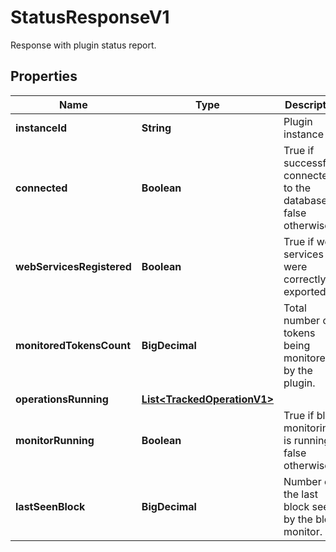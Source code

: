 

# StatusResponseV1

Response with plugin status report.

## Properties

| Name | Type | Description | Notes |
|------------ | ------------- | ------------- | -------------|
|**instanceId** | **String** | Plugin instance id. |  |
|**connected** | **Boolean** | True if successfully connected to the database, false otherwise. |  |
|**webServicesRegistered** | **Boolean** | True if web services were correctly exported. |  |
|**monitoredTokensCount** | **BigDecimal** | Total number of tokens being monitored by the plugin. |  |
|**operationsRunning** | [**List&lt;TrackedOperationV1&gt;**](TrackedOperationV1.md) |  |  |
|**monitorRunning** | **Boolean** | True if block monitoring is running, false otherwise. |  |
|**lastSeenBlock** | **BigDecimal** | Number of the last block seen by the block monitor. |  |




